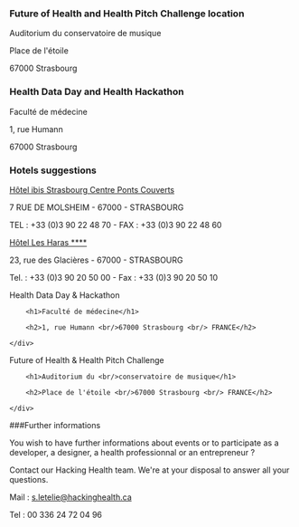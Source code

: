 <div class="row">
  <div class="col-md-6">

<h3>Future of Health and Health Pitch Challenge location</h3>

<p>Auditorium du conservatoire de musique</p>

<p>Place de l'étoile</p>

<p>67000 Strasbourg</p>

<h3>Health Data Day and Health Hackathon</h3>

<p>Faculté de médecine</p>

<p>1, rue Humann</p>

<p>67000 Strasbourg</p>

  </div>
  <div class="col-md-6">

<h3>Hotels suggestions</h3>

<p><a href="http://www.ibis.com/fr/hotel-1428-ibis-strasbourg-centre-ponts-couverts/index.shtml" target="_blank">Hôtel ibis Strasbourg Centre Ponts Couverts</a></p>

<p>7 RUE DE MOLSHEIM - 67000 - STRASBOURG</p>

<p>TEL : +33 (0)3 90 22 48 70 - FAX : +33 (0)3 90 22 48 60</p>

<p><a href="http://www.les-haras-hotel.com/" target="_blank">Hôtel Les Haras ****</a></p>

<p>23, rue des Glacières - 67000 - STRASBOURG</p>

<p>Tel. : +33 (0)3 90 20 50 00 - Fax : +33 (0)3 90 20 50 10</p>

  </div>
</div>

<div id="legend">
    <div>
        <span>Health Data Day & Hackathon</span>

        <h1>Faculté de médecine</h1>

        <h2>1, rue Humann <br/>67000 Strasbourg <br/> FRANCE</h2>

    </div>
</div>
<div id="legend2">
    <div>
        <span>Future of Health & Health Pitch Challenge</span>

        <h1>Auditorium du <br/>conservatoire de musique</h1>

        <h2>Place de l'étoile <br/>67000 Strasbourg <br/> FRANCE</h2>

    </div>
</div>
<div id="map_canvas"></div>

###Further informations

You wish to have further informations about events or to participate as a developer, a designer, a health professionnal or an entrepreneur ?

Contact our Hacking Health team. We're at your disposal to answer all your questions.

Mail : <a href="mailto:s.letelie@hackinghealth.ca" target="_blank">s.letelie@hackinghealth.ca</a>

Tel : 00 336 24 72 04 96

<script src="https://maps.googleapis.com/maps/api/js"></script>
<script>
  function initialize() {
    var map_canvas = document.getElementById('map_canvas');
    var map_options = {
      center: new google.maps.LatLng(48.5778309,7.7410011),
      zoom: 14,
      mapTypeId: google.maps.MapTypeId.ROADMAP
    }
    var map = new google.maps.Map(map_canvas, map_options);
    new google.maps.Marker({
      position: new google.maps.LatLng(48.576504,7.739521),
      icon: 'img/location.png',
      map: map
    });
    new google.maps.Marker({
      position: new google.maps.LatLng(48.574381,7.755759),
      icon: 'img/location.png',
      map: map
    });
    map.controls[google.maps.ControlPosition.TOP_LEFT].push(document.getElementById('legend'));
    map.controls[google.maps.ControlPosition.TOP_RIGHT].push(document.getElementById('legend2'));
  }
  google.maps.event.addDomListener(window, 'load', initialize);
</script>
